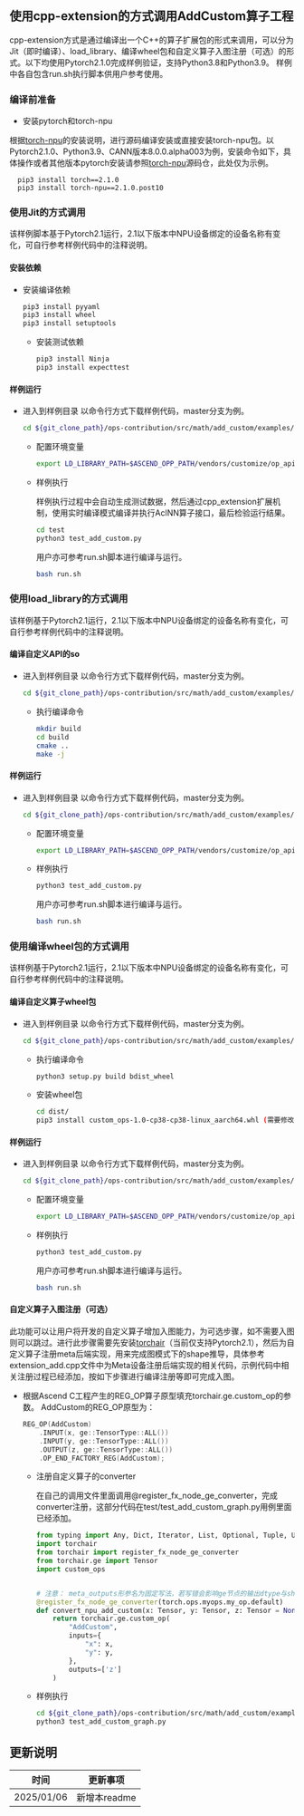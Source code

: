 ## 使用cpp-extension的方式调用AddCustom算子工程

cpp-extension方式是通过编译出一个C++的算子扩展包的形式来调用，可以分为Jit（即时编译）、load_library、编译wheel包和自定义算子入图注册（可选）的形式。以下均使用Pytorch2.1.0完成样例验证，支持Python3.8和Python3.9。
样例中各自包含run.sh执行脚本供用户参考使用。

### 编译前准备

- 安装pytorch和torch-npu

根据[torch-npu](https://gitee.com/ascend/pytorch)的安装说明，进行源码编译安装或直接安装torch-npu包。以Pytorch2.1.0、Python3.9、CANN版本8.0.0.alpha003为例，安装命令如下，具体操作或者其他版本pytorch安装请参照[torch-npu](https://gitee.com/ascend/pytorch)源码仓，此处仅为示例。
```
  pip3 install torch==2.1.0
  pip3 install torch-npu==2.1.0.post10
```

### 使用Jit的方式调用

该样例脚本基于Pytorch2.1运行，2.1以下版本中NPU设备绑定的设备名称有变化，可自行参考样例代码中的注释说明。

#### 安装依赖

- 安装编译依赖
  
  ```bash
  pip3 install pyyaml
  pip3 install wheel
  pip3 install setuptools
  ```
  
  - 安装测试依赖
    ```bash
    pip3 install Ninja
    pip3 install expecttest
    ```

#### 样例运行

- 进入到样例目录
  以命令行方式下载样例代码，master分支为例。
  
  ```bash
  cd ${git_clone_path}/ops-contribution/src/math/add_custom/examples/CppExtensions/jit
  ```
  
  - 配置环境变量
    
    ```bash
    export LD_LIBRARY_PATH=$ASCEND_OPP_PATH/vendors/customize/op_api/lib/:$LD_LIBRARY_PATH
    ```
  - 样例执行
    
    样例执行过程中会自动生成测试数据，然后通过cpp_extension扩展机制，使用实时编译模式编译并执行AclNN算子接口，最后检验运行结果。
    
    ```bash
    cd test
    python3 test_add_custom.py
    ```
    
    用户亦可参考run.sh脚本进行编译与运行。
    
    ```bash
    bash run.sh
    ```

### 使用load_library的方式调用

该样例基于Pytorch2.1运行，2.1以下版本中NPU设备绑定的设备名称有变化，可自行参考样例代码中的注释说明。

#### 编译自定义API的so

- 进入到样例目录
  以命令行方式下载样例代码，master分支为例。
  
  ```bash
  cd ${git_clone_path}/ops-contribution/src/math/add_custom/examples/CppExtensions/load_library
  ```
  
  - 执行编译命令
    
    ```bash
    mkdir build
    cd build
    cmake ..
    make -j
    ```

#### 样例运行

- 进入到样例目录
  以命令行方式下载样例代码，master分支为例。
  
  ```bash
  cd ${git_clone_path}/ops-contribution/src/math/add_custom/examples/CppExtensions/load_library/test
  ```
  
  - 配置环境变量
    
    ```bash
    export LD_LIBRARY_PATH=$ASCEND_OPP_PATH/vendors/customize/op_api/lib/:$LD_LIBRARY_PATH
    ```
  - 样例执行
    
    ```bash
    python3 test_add_custom.py
    ```
    
    用户亦可参考run.sh脚本进行编译与运行。
    
    ```bash
    bash run.sh
    ```

### 使用编译wheel包的方式调用

该样例基于Pytorch2.1运行，2.1以下版本中NPU设备绑定的设备名称有变化，可自行参考样例代码中的注释说明。

#### 编译自定义算子wheel包

- 进入到样例目录
  以命令行方式下载样例代码，master分支为例。
  
  ```bash
  cd ${git_clone_path}/ops-contribution/src/math/add_custom/examples/CppExtensions/setup
  ```
  
  - 执行编译命令
    
    ```bash
    python3 setup.py build bdist_wheel
    ```
  - 安装wheel包
    
    ```bash
    cd dist/
    pip3 install custom_ops-1.0-cp38-cp38-linux_aarch64.whl (需要修改为实际编译出的whl包)
    ```

#### 样例运行

- 进入到样例目录
  以命令行方式下载样例代码，master分支为例。
  
  ```bash
  cd ${git_clone_path}/ops-contribution/src/math/add_custom/examples/CppExtensions/setup/test
  ```
  
  - 配置环境变量
    
    ```bash
    export LD_LIBRARY_PATH=$ASCEND_OPP_PATH/vendors/customize/op_api/lib/:$LD_LIBRARY_PATH
    ```
  - 样例执行
    
    ```bash
    python3 test_add_custom.py
    ```
    
    用户亦可参考run.sh脚本进行编译与运行。
    
    ```bash
    bash run.sh
    ```

#### 自定义算子入图注册（可选）

此功能可以让用户将开发的自定义算子增加入图能力，为可选步骤，如不需要入图则可以跳过。进行此步骤需要先安装[torchair](https://gitee.com/ascend/torchair)（当前仅支持Pytorch2.1），然后为自定义算子注册meta后端实现，用来完成图模式下的shape推导，具体参考extension_add.cpp文件中为Meta设备注册后端实现的相关代码，示例代码中相关注册过程已经添加，按如下步骤进行编译注册等即可完成入图。

- 根据Ascend C工程产生的REG_OP算子原型填充torchair.ge.custom_op的参数。
  AddCustom的REG_OP原型为：
  
  ```cpp
  REG_OP(AddCustom)
      .INPUT(x, ge::TensorType::ALL())
      .INPUT(y, ge::TensorType::ALL())
      .OUTPUT(z, ge::TensorType::ALL())
      .OP_END_FACTORY_REG(AddCustom);
  ```
  
  - 注册自定义算子的converter
    
    在自己的调用文件里面调用@register_fx_node_ge_converter，完成converter注册，这部分代码在test/test_add_custom_graph.py用例里面已经添加。
    
    ```python
    from typing import Any, Dict, Iterator, List, Optional, Tuple, Union, Callable
    import torchair
    from torchair import register_fx_node_ge_converter
    from torchair.ge import Tensor
    import custom_ops
    
    
    # 注意： meta_outputs形参名为固定写法，若写错会影响ge节点的输出dtype与shape推导
    @register_fx_node_ge_converter(torch.ops.myops.my_op.default)
    def convert_npu_add_custom(x: Tensor, y: Tensor, z: Tensor = None, meta_outputs: Any = None):
        return torchair.ge.custom_op(
            "AddCustom",
            inputs={
                "x": x,
                "y": y,
            },
            outputs=['z']
        )
    ```
  - 样例执行
    
    ```bash
    cd ${git_clone_path}/ops-contribution/src/math/add_custom/examples/CppExtensions/setup/test
    python3 test_add_custom_graph.py
    ```

## 更新说明

| 时间       | 更新事项     |
| ---------- | ------------ |
| 2025/01/06 | 新增本readme |
